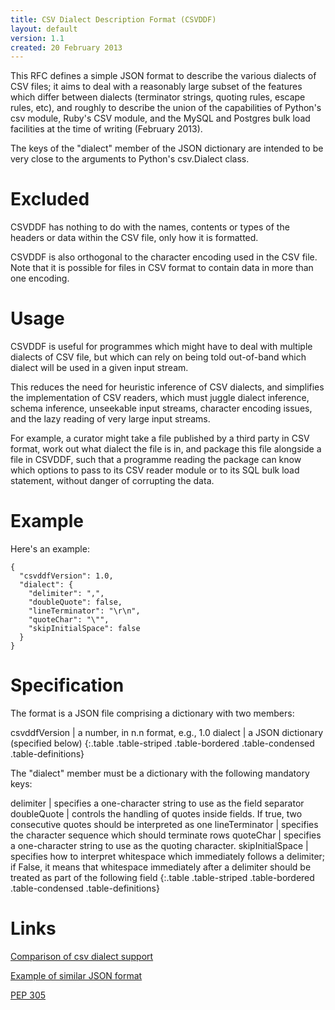 ```yaml
---
title: CSV Dialect Description Format (CSVDDF)
layout: default
version: 1.1
created: 20 February 2013
---
```


This RFC defines a simple JSON format to describe the various dialects
of CSV files; it aims to deal with a reasonably large subset of the
features which differ between dialects (terminator strings, quoting
rules, escape rules, etc), and roughly to describe the union of the
capabilities of Python's csv module, Ruby's CSV module, and the MySQL
and Postgres bulk load facilities at the time of writing (February
2013).

The keys of the "dialect" member of the JSON dictionary are intended to
be very close to the arguments to Python's csv.Dialect class.

Excluded
========

CSVDDF has nothing to do with the names, contents or types of the
headers or data within the CSV file, only how it is formatted.

CSVDDF is also orthogonal to the character encoding used in the CSV
file. Note that it is possible for files in CSV format to contain data
in more than one encoding.

Usage
=====

CSVDDF is useful for programmes which might have to deal with multiple
dialects of CSV file, but which can rely on being told out-of-band which
dialect will be used in a given input stream.

This reduces the need for heuristic inference of CSV dialects, and
simplifies the implementation of CSV readers, which must juggle dialect
inference, schema inference, unseekable input streams, character
encoding issues, and the lazy reading of very large input streams.

For example, a curator might take a file published by a third party in
CSV format, work out what dialect the file is in, and package this file
alongside a file in CSVDDF, such that a programme reading the package
can know which options to pass to its CSV reader module or to its SQL
bulk load statement, without danger of corrupting the data.

Example
=======

Here's an example:

    {
      "csvddfVersion": 1.0,
      "dialect": {
        "delimiter": ",",
        "doubleQuote": false,
        "lineTerminator": "\r\n",
        "quoteChar": "\"",
        "skipInitialSpace": false
      }
    }

Specification
=============

The format is a JSON file comprising a dictionary with two members:

csvddfVersion    | a number, in n.n format, e.g., 1.0
dialect          | a JSON dictionary (specified below)
{:.table .table-striped .table-bordered .table-condensed .table-definitions}

The "dialect" member must be a dictionary with the following mandatory
keys:

delimiter        | specifies a one-character string to use as the field separator
doubleQuote      | controls the handling of quotes inside fields. If true, two consecutive quotes should be interpreted as one
lineTerminator   | specifies the character sequence which should terminate rows
quoteChar        | specifies a one-character string to use as the quoting character.
skipInitialSpace | specifies how to interpret whitespace which immediately follows a delimiter; if False, it means that whitespace immediately after a delimiter should be treated as part of the following field
{:.table .table-striped .table-bordered .table-condensed .table-definitions}

Links
=====

[Comparison of csv dialect
support](https://docs.google.com/spreadsheet/ccc?key=0AmU3V2vcPKrIdEhoU1NQSWtoQmJwcUNCelJtdkx2bFE&usp=sharing)

[Example of similar JSON
format](http://panda.readthedocs.org/en/latest/api.html#data-uploads)

[PEP 305](http://www.python.org/dev/peps/pep-0305/)
